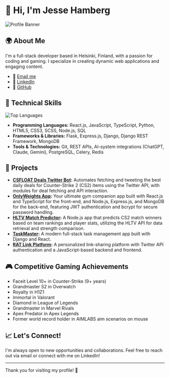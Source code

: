 # 👋 Hi, I'm Jesse Hamberg

![Profile Banner](https://i.imgur.com/Kt5d1Ye.jpg)

## 🌍 About Me

I'm a full-stack developer based in Helsinki, Finland, with a passion for coding and gaming. I specialize in creating dynamic web applications and engaging content.

- 📧 [Email me](mailto:hambergjesse@gmail.com)
- 🔗 [LinkedIn](https://www.linkedin.com/in/hambergjesse/)
- 🐙 [GitHub](https://github.com/hambergjesse)

## 💼 Technical Skills

![Top Languages](https://github-readme-stats.vercel.app/api/top-langs/?username=hambergjesse&layout=compact&theme=dark)

- **Programming Languages:** React.js, JavaScript, TypeScript, Python, HTML5, CSS3, SCSS, Node.js, SQL
- **Frameworks & Libraries:** Flask, Express.js, Django, Django REST Framework, MongoDB
- **Tools & Technologies:** Git, REST APIs, AI-system integrations (ChatGPT, Claude, Gemini), PostgreSQL, Celery, Redis

## 🚀 Projects

- **[CSFLOAT Deals Twitter Bot](https://github.com/hambergjesse/cs2-best-deal-tweeter):** Automates fetching and tweeting the best daily deals for Counter-Strike 2 (CS2) items using the Twitter API, with modules for deal fetching and API interaction.
- **[OnlyWeights App](https://github.com/hambergjesse/only-weights-app):** Your ultimate gym companion app built with React.js and TypeScript for the front-end, and Node.js, Express.js, and MongoDB for the back-end, featuring JWT authentication and bcrypt for secure password handling.
- **[HLTV Match Predictor](https://github.com/hambergjesse/hltv-match-predictor):** A Node.js app that predicts CS2 match winners based on team rankings and player stats, utilizing the HLTV API for data retrieval and strength comparison.
- **[TaskMaster](https://github.com/hambergjesse/task-manager-app):** A modern full-stack task management app built with Django and React.
- **[RAT Link Platform](https://github.com/hambergjesse/rat-link-platform):** A personalized link-sharing platform with Twitter API authentication and a JavaScript-based backend and frontend.

## 🎮 Competitive Gaming Achievements

- Faceit Level 10+ in Counter-Strike (9+ years)
- Grandmaster S2 in Overwatch
- Royalty in H1Z1
- Immortal in Valorant
- Diamond in League of Legends
- Grandmaster in Marvel Rivals
- Apex Predator in Apex Legends
- Former world record holder in AIMLABS aim scenarios on mouse

## 📈 Let's Connect!

I'm always open to new opportunities and collaborations. Feel free to reach out via email or connect with me on LinkedIn!

---

Thank you for visiting my profile! 🚀

